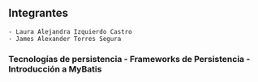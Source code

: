 ## Integrantes	

    - Laura Alejandra Izquierdo Castro
    - James Alexander Torres Segura
    
### Tecnologías de persistencia - Frameworks de Persistencia - Introducción a MyBatis
